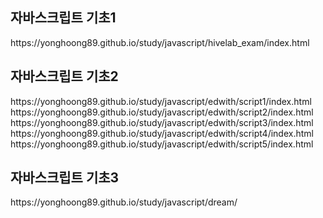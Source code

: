 <h2>자바스크립트 기초1</h2>
https://yonghoong89.github.io/study/javascript/hivelab_exam/index.html<br/>
<h2>자바스크립트 기초2</h2>
https://yonghoong89.github.io/study/javascript/edwith/script1/index.html<br/>
https://yonghoong89.github.io/study/javascript/edwith/script2/index.html<br/>
https://yonghoong89.github.io/study/javascript/edwith/script3/index.html<br/>
https://yonghoong89.github.io/study/javascript/edwith/script4/index.html<br/>
https://yonghoong89.github.io/study/javascript/edwith/script5/index.html<br/>
<h2>자바스크립트 기초3</h2>
https://yonghoong89.github.io/study/javascript/dream/
